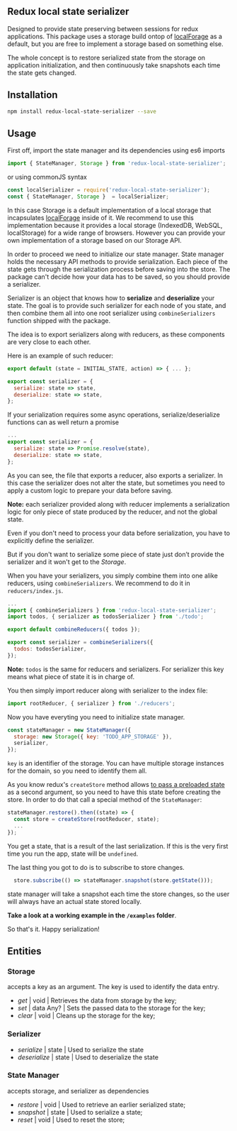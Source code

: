 ## Redux local state serializer

Designed to provide state preserving between sessions for redux applications.
This package uses a storage build ontop of [localForage](https://github.com/localForage/localForage "localForage") as a default, but you are free to implement a storage based on something else.

The whole concept is to restore serialized state from the storage on application initialization, and then continuously take snapshots each time the state gets changed.

## Installation

```bash
npm install redux-local-state-serializer --save
```

## Usage

First off, import the state manager and its dependencies using es6 imports
```javascript
import { StateManager, Storage } from 'redux-local-state-serializer';
```
or using commonJS syntax
```javascript
const localSerializer = require('redux-local-state-serializer');
const { StateManager, Storage }  = localSerializer;
```
In this case Storage is a default implementation of a local storage that incapsulates [localForage](https://github.com/localForage/localForage "localForage") inside of it. We recommend to use this implementation because it provides a local storage (IndexedDB, WebSQL, localStorage) for a wide range of browsers. However you can provide your own implementation of a storage based on our Storage API.

In order to proceed we need to initialize our state manager. State manager holds the necessary API methods to provide serialization. Each piece of the state gets through the serialization process before saving into the store. The package can't decide how your data has to be saved, so you should provide a serializer.

Serializer is an object that knows how to **serialize** and **deserialize** your state.
The goal is to provide such serializer for each node of you state, and then combine them all into one root serializer using `combineSerializers` function shipped with the package.

The idea is to export serializers along with reducers, as these components are very close to each other.

Here is an example of such reducer:

```javascript
export default (state = INITIAL_STATE, action) => { ... };

export const serializer = {
  serialize: state => state,
  deserialize: state => state,
};
```

If your serialization requires some async operations, serialize/deserialize functions can as well return a promise

```javascript
...
export const serializer = {
  serialize: state => Promise.resolve(state),
  deserialize: state => state,
};
```

As you can see, the file that exports a reducer, also exports a serializer. In this case the serializer does not alter the state, but sometimes you need to apply a custom logic to prepare your data before saving.

**Note:** each serializer provided along with reducer implements a serialization logic for only piece of state produced by the reducer, and not the global state.

Even if you don't need to process your data before serialization, you have to explicitly define the serializer.


But if you don't want to serialize some piece of state just don’t provide the serializer and it won't get to the _Storage_.

When you have your serializers, you simply combine them into one alike reducers, using `combineSerializers`. We recommend to do it in `reducers/index.js`.

```javascript
...
import { combineSerializers } from 'redux-local-state-serializer';
import todos, { serializer as todosSerializer } from './todo';

export default combineReducers({ todos });

export const serializer = combineSerializers({
  todos: todosSerializer,
});
```

**Note:** `todos` is the same for reducers and serializers. For serializer this key means what piece of state it is in charge of.

You then simply import reducer along with serializer to the index file:

```javascript
import rootReducer, { serializer } from './reducers';
```

Now you have everyting you need to initialize state manager.

```javascript
const stateManager = new StateManager({
  storage: new Storage({ key: 'TODO_APP_STORAGE' }),
  serializer,
});
```

`key` is an identifier of the storage. You can have multiple storage instances for the domain, so you need to identify them all.

As you know redux's `createStore` method allows [to pass a preloaded state](https://redux.js.org/api-reference/createstore#arguments "to pass a preloaded state") as a second argument, so you need to have this state before creating the store. In order to do that call a special method of the `StateManager`:

```javascript
stateManager.restore().then((state) => {
  const store = createStore(rootReducer, state);
  ...
});
```

You get a state, that is a result of the last serialization. If this is the very first time you run the app, state will be `undefined`.

The last thing you got to do is to subscribe to store changes.

```javascript
  store.subscribe(() => stateManager.snapshot(store.getState()));
```

state manager will take a snapshot each time the store changes, so the user will always have an actual state stored locally.

**Take a look at a working example in the `/examples` folder**.

So that's it.
Happy serialization!

## Entities
### Storage
accepts a key as an argument. The key is used to identify the data entry.
- *get* | void | Retrieves the data from storage by the key;
- *set* | data Any? | Sets the passed data to the storage for the key;
- *clear* | void | Cleans up the storage for the key;

### Serializer
- *serialize* | state | Used to serialize the state
- *deserialize* | state | Used to deserialize the state

### State Manager
accepts storage, and serializer as dependencies
- *restore* | void | Used to retrieve an earlier serialized state;
- *snapshot* | state | Used to serialize a state;
- *reset* | void | Used to reset the store;
